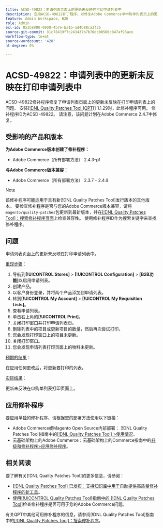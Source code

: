 ```yaml
---
title: ACSD-49822：申请列表页面上的更新未反映在打印申请列表中
description: 应用ACSD-49822补丁程序，以修复Adobe Commerce中申购单列表页上的更新未反映在打印申购单列表上的问题。
feature: Admin Workspace, B2B
role: Admin
exl-id: 053b8900-0900-4b7e-ba1b-ad4b88ca3f35
source-git-commit: 81c78439f7c243437b7b76dc80560c847af95ace
workflow-type: tm+mt
source-wordcount: '428'
ht-degree: 0%

---
```


# ACSD-49822：申请列表中的更新未反映在打印申请列表中

ACSD-49822修补程序修复了申请列表页面上的更新未反映在打印申请列表上的问题。 安装[[!DNL Quality Patches Tool (QPT)]](https://experienceleague.adobe.com/en/docs/commerce-knowledge-base/kb/announcements/commerce-announcements/magento-quality-patches-released-new-tool-to-self-serve-quality-patches) 1.1.29时，此修补程序可用。 修补程序ID为ACSD-49822。 请注意，该问题计划在Adobe Commerce 2.4.7中修复。

## 受影响的产品和版本

**为Adobe Commerce版本创建了修补程序：**

* Adobe Commerce（所有部署方法） 2.4.3-p1

**与Adobe Commerce版本兼容：**

* Adobe Commerce（所有部署方法） 2.3.7 - 2.4.6

>[!NOTE]
>
>该修补程序可能适用于具有新[!DNL Quality Patches Tool]发行版本的其他版本。 要检查修补程序是否与您的Adobe Commerce版本兼容，请将`magento/quality-patches`包更新到最新版本，并在[[!DNL Quality Patches Tool]：搜索修补程序页面](https://experienceleague.adobe.com/tools/commerce-quality-patches/index.html)上检查兼容性。 使用修补程序ID作为搜索关键字来查找修补程序。

## 问题

申请列表页面上的更新未反映在打印申请列表中。

<u>重现步骤</u>：

1. 导航到&#x200B;**[!UICONTROL Stores]** > **[!UICONTROL Configuration]** > **[B2B功能]**&#x200B;以启用申请列表。
1. 创建产品。
1. 以客户身份登录，并将两个产品添加到申请列表。
1. 转到&#x200B;**[!UICONTROL My Account]** > **[!UICONTROL My Requisition Lists]**。
1. 查看申请列表。
1. 单击右上角的&#x200B;**[!UICONTROL Print]**。
1. 关闭打印窗口并打印申请列表页。
1. 删除列表中的项目或更新项目的数量，然后再次尝试打印。
1. 您会发现打印窗口上的项目未更新。
1. 关闭打印窗口。
1. 您会发现申请列表打印页面上的物料未更新。

<u>预期的结果</u>：

在应用任何更改后，将更新要打印的列表。

<u>实际结果</u>：

更新未反映在申购单列表打印页面上。

## 应用修补程序

要应用单独的修补程序，请根据您的部署方法使用以下链接：

* Adobe Commerce或Magento Open Source内部部署： [!DNL Quality Patches Tool]指南中的[[!DNL Quality Patches Tool] >使用情况](/help/tools/quality-patches-tool/usage.md)。
* 云基础架构上的Adobe Commerce：云基础架构上的Commerce指南中的[升级和修补程序>应用修补程序](https://experienceleague.adobe.com/docs/commerce-cloud-service/user-guide/develop/upgrade/apply-patches.html)。

## 相关阅读

要了解有关[!DNL Quality Patches Tool]的更多信息，请参阅：

* [[!DNL Quality Patches Tool] 已发布：支持知识库中用于自助提供高质量修补程序的新工具](https://experienceleague.adobe.com/en/docs/commerce-knowledge-base/kb/announcements/commerce-announcements/magento-quality-patches-released-new-tool-to-self-serve-quality-patches)。
* [使用[!UICONTROL Quality Patches Tool]指南中的 [!DNL Quality Patches Tool]](/help/tools/quality-patches-tool/patches-available-in-qpt/check-patch-for-magento-issue-with-magento-quality-patches.md)检查修补程序是否可用于您的Adobe Commerce问题。


有关QPT中其他可用修补程序的信息，请参阅[!DNL Quality Patches Tool]指南中的[[!DNL Quality Patches Tool]：搜索修补程序](https://experienceleague.adobe.com/tools/commerce-quality-patches/index.html)。
